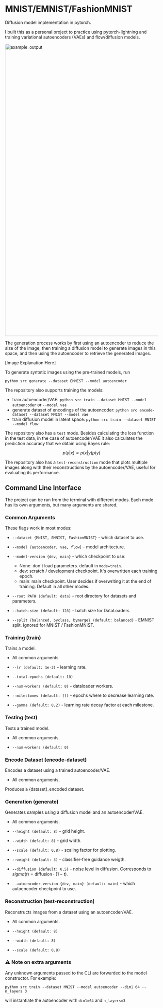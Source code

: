 # MNIST/EMNIST/FashionMNIST

Diffusion model implementation in pytorch.

I built this as a personal project to practice using pytorch-lightning and training variational autoencoders (VAEs) and flow/diffusion models.

<img width="1600" height="960" alt="example_output" src="https://github.com/user-attachments/assets/f39e7db0-3617-4bc0-b5f9-3f718a843595" />

The generation process works by first using an autoencoder to reduce the size of the image, then training a diffusion model to generate images in this space, and then using the autoencoder to retrieve the generated images.

[Image Explanation Here]

To generate syntetic images using the pre-trained models, run

```python src generate --dataset EMNIST --model autoencoder```

The repository also supports training the models:
- train autoencoder/VAE: `python src train --dataset MNIST --model autoencoder` or `--model vae`
- generate dataset of encodings of the autoencoder: `python src encode-dataset --dataset MNIST --model vae`
- train diffusion model in latent space: `python src train --dataset MNIST --model flow`

The repository also has a `test` mode. Besides calculating the loss function in the test data, in the case of autoencoder/VAE it also calculates the prediction accuracy that we obtain using Bayes rule:

$$p(y | x) \propto p(x | y) p(y)$$

The repository also has a `test-reconstruction` mode that plots multiple images along with their reconstructions by the autoencoder/VAE, useful for evaluating its performance.

## Command Line Interface

The project can be run from the terminal with different modes. Each mode has its own arguments, but many arguments are shared.

### Common Arguments

These flags work in most modes:

- `--dataset {MNIST, EMNIST, FashionMNIST}` - which dataset to use.

- `--model {autoencoder, vae, flow}` - model architecture.

- `--model-version {dev, main}` - which checkpoint to use:
    - None: don't load parameters. default in `mode=train`.
    - dev: scratch / development checkpoint. It's overwritten each training epoch.
    - main: main checkpoint. User decides if overwriting it at the end of training. Default in all other modes.

- `--root PATH (default: data)` - root directory for datasets and parameters.

- `--batch-size (default: 128)` - batch size for DataLoaders.

- `--split {balanced, byclass, bymerge} (default: balanced)` - EMNIST split. Ignored for MNIST / FashionMNIST.

### Training (train)

Trains a model.

- All common arguments

- `--lr (default: 1e-3)` - learning rate.

- `--total-epochs (default: 10)`

- `--num-workers (default: 0)` - dataloader workers.

- `--milestones (default: [])` - epochs where to decrease learning rate.

- `--gamma (default: 0.2)` - learning rate decay factor at each milestone.

### Testing (test)

Tests a trained model.

- All common arguments.

- `--num-workers (default: 0)`

### Encode Dataset (encode-dataset)

Encodes a dataset using a trained autoencoder/VAE.

- All common arguments.

Produces a {dataset}_encoded dataset.

### Generation (generate)

Generates samples using a diffusion model and an autoencoder/VAE.

- All common arguments.

- `--height (default: 8)` - grid height.

- `--width (default: 8)` - grid width.

- `--scale (default: 0.8)` - scaling factor for plotting.

- `--weight (default: 3)` - classifier-free guidance weigth.

- `--diffusion (default: 0.5)` - noise level in diffusion. Corresponds to $sigma(t) = \text{diffusion} \cdot (1 - t)$.

- `--autoencoder-version {dev, main} (default: main)` - which autoencoder checkpoint to use.

### Reconstruction (test-reconstruction)

Reconstructs images from a dataset using an autoencoder/VAE.

- All common arguments.

- `--height (default: 8)`

- `--width (default: 8)`

- `--scale (default: 0.8)`

### ⚠️ Note on extra arguments
Any unknown arguments passed to the CLI are forwarded to the model constructor. For example:

```python src train --dataset MNIST --model autoencoder --dim1 64 --n_layers 3```

will instantiate the autoencoder with `dim1=64` and `n_layers=3`.
